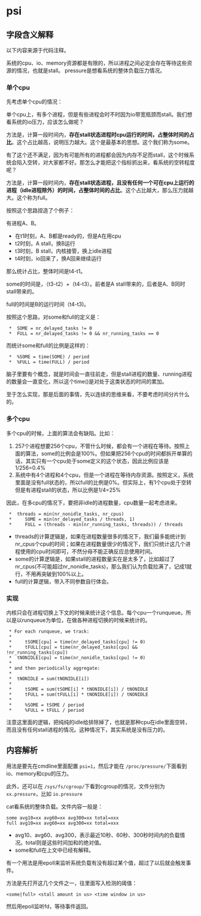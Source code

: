 # psi

## 字段含义解释

以下内容来源于代码注释。

系统的cpu、io、memory资源都是有限的，所以进程之间必定会存在等待这些资源的情况，也就是stall。
pressure是想看系统的整体负载压力情况。

### 单个cpu

先考虑单个cpu的情况：

单个cpu上，有多个进程，但是有些进程会时不时因为io带宽瓶颈而stall。我们想看系统的io压力，应该怎么做呢？

方法是，计算一段时间内，**存在stall状态进程时cpu运行的时间，占整体时间的占比**。这个占比越高，说明压力越大。这个是最基本的思想。这个我们称为some。

有了这个还不满足，因为有可能所有的进程都会因为内存不足而stall，这个时候系统会陷入空转，对大家都不好。那怎么才能把这个指标抓出来，看系统的空转程度呢？

方法是，计算一段时间内，**存在stall状态进程，且没有任何一个可在cpu上运行的进程（idle进程除外）的时间，占整体时间的占比**。这个占比越大，那么压力就越大。这个称为full。

按照这个思路捏造了个例子：

有进程A、B。

* 在t1时刻，A、B都是ready的，但是A在用cpu
* t2时刻，A stall，换B运行
* t3时刻，B stall，内核接管，换上idle进程
* t4时刻，io回来了，换A回来继续运行

那么统计占比，整体时间是t4-t1。

some的时间是，（t3-t2）+（t4-t3）。前者是A stall带来的，后者是A、B同时stall带来的。

full的时间是B的运行时间（t4-t3)。

按照这个思路，对some和full的定义是：

```
 *	SOME = nr_delayed_tasks != 0
 *	FULL = nr_delayed_tasks != 0 && nr_running_tasks == 0

```

而统计some和full的比例是这样的：

```
 *	%SOME = time(SOME) / period
 *	%FULL = time(FULL) / period
```

脑子里要有个概念，就是时间会一直往前走，但是stall进程的数量、running进程的数量会一直变化，所以这个time()是对处于这类状态的时间的累加。

至于怎么实现，那是后面的事情，先以连续的思维来看，不要考虑时间分片什么的。

### 多个cpu

多个cpu的时候，上面的算法会有缺陷。比如：

1. 257个进程想要256个cpu，不管什么时候，都会有一个进程在等待。按照上面的算法，some的比例会是100%。但如果把256个cpu的时间都拆开单算的话，其实只有一个cpu处于some定义的这个状态，因此比例应该是1/256=0.4%
2. 系统中有4个进程和4个cpu，但是一个进程在等待内存资源。按照定义，系统里面是没有full状态的，所以full的比例是0%。但实际上，有1个cpu处于空转但是有进程stall的状态，所以比例是1/4=25%

因此，在多cpu的情况下，要把非idle的进程数量，cpu数量一起考虑进来。

```
 *	threads = min(nr_nonidle_tasks, nr_cpus)
 *	   SOME = min(nr_delayed_tasks / threads, 1)
 *	   FULL = (threads - min(nr_running_tasks, threads)) / threads
```

- threads的计算逻辑是，如果在进程数量很多的情况下，我们最多能统计到nr_cpus个cpu的时间；如果在进程数量很少的情况下，我们只统计这几个进程使用的cpu时间即可，不然分母不能正确反应总使用时间。
- some的计算逻辑是，如果stall的进程数量实在是太多了，比如超过了nr_cpus(不可能超过nr_nonidle_tasks)，那么我们认为负载拉满了，记成1就行，不用再突破到100%以上。
- full的计算逻辑，带入不同参数自行体会。

### 实现

内核只会在进程切换上下文的时候来统计这个信息。每个cpu一个runqueue，所以是以runqueue为单位，在做各种进程切换的时候来统计的。

```
 * For each runqueue, we track:
 *
 *	   tSOME[cpu] = time(nr_delayed_tasks[cpu] != 0)
 *	   tFULL[cpu] = time(nr_delayed_tasks[cpu] && !nr_running_tasks[cpu])
 *	tNONIDLE[cpu] = time(nr_nonidle_tasks[cpu] != 0)
 *
 * and then periodically aggregate:
 *
 *	tNONIDLE = sum(tNONIDLE[i])
 *
 *	   tSOME = sum(tSOME[i] * tNONIDLE[i]) / tNONIDLE
 *	   tFULL = sum(tFULL[i] * tNONIDLE[i]) / tNONIDLE
 *
 *	   %SOME = tSOME / period
 *	   %FULL = tFULL / period
```

注意这里面的逻辑，把纯纯的idle给排除掉了，也就是那种cpu在idle里面空转，而且没有任何stall进程的情况。这种情况下，其实系统是没有压力的。

## 内容解析

用法是要先在cmdline里面配置 `psi=1`，然后才能在 `/proc/pressure/`下面看到io、memory和cpu的压力。

此外，还可以在 `/sys/fs/cgroup/`下看到cgroup的情况，文件分别为 `xx.pressure`，比如 `io.pressure`

cat看系统的整体负载。文件内容一般是：

```
some avg10=xx avg60=xx avg300=xx total=xxx
full avg10=xx avg60=xx avg300=xx total=xxx
```

- avg10、avg60、avg300，表示最近10秒、60秒、300秒时间内的负载情况。total则是这些时间加和的绝对值。
- some和full在上文中已经有解释。


有一个用法是用epoll来监听系统负载有没有超过某个值，超过了以后就会触发事件。

方法是先打开这几个文件之一，往里面写入检测的阈值：

```
<some|full> <stall amount in us> <time window in us>
```

然后用epoll监听fd，等待事件返回。
